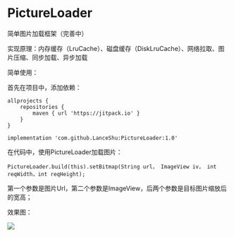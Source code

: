 # PictureLoader

简单图片加载框架（完善中）

实现原理：内存缓存（LruCache）、磁盘缓存（DiskLruCache）、网络拉取、图片压缩、同步加载、异步加载

简单使用：

首先在项目中，添加依赖：

    allprojects {
        repositories {
            maven { url 'https://jitpack.io' }
        }
    }

    implementation 'com.github.LanceShu:PictureLoader:1.0'

在代码中，使用PictureLoader加载图片：

    PictureLoader.build(this).setBitmap(String url， ImageView iv， int reqWidth，int reqHeight);

第一个参数是图片Url，第二个参数是ImageView，后两个参数是目标图片缩放后的宽高；

效果图：

![](http://123.207.145.251:8080/SimpleBox/picture/1543413189374.jpg)
